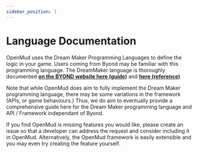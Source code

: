 ```yaml
---
sidebar_position: 1
---
```


# Language Documentation

OpenMud uses the Dream Maker Programming Languages to define the logic in your game. Users coming from Byond may be familiar with this programming language. The DreamMaker language is thoroughly documented **[on the BYOND website here (guide)](https://www.byond.com/docs/guide/)** and **[here (reference)](https://www.byond.com/docs/ref/index.html)**

Note that while OpenMud does aim to fully implement the Dream Maker programming language, there may be some variations in the framework (APIs, or game behaviours.) Thus, we do aim to eventually provide a comprehensive guide here for the Dream Maker programming language and API / Framework independant of Byond.

If you find OpenMud is missing features you would like, please create an issue so that a developer can address the request and consider including it in OpenMud. Alternatively, the OpenMud framework is easily extensible and you may even try creating the feature yourself.

